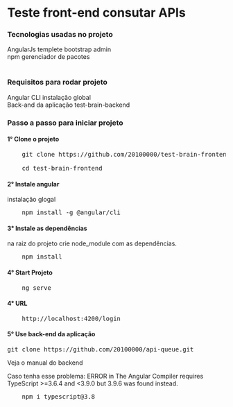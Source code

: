 <h1>Teste front-end consutar APIs</h1>

<h3>Tecnologias usadas no projeto</h3>
AngularJs templete bootstrap admin<br>
npm gerenciador de pacotes </br>
<br/>
<h3>Requisitos para rodar projeto</h3>
Angular CLI instalação global <br>
Back-and da aplicação test-brain-backend
<h3>Passo a passo para iniciar projeto 
<h4>1° Clone o projeto</h4> 
<pre>
    git clone https://github.com/20100000/test-brain-frontend.git<br/>
    cd test-brain-frontend
</pre>
<h4>2° Instale angular</h4> 
instalação glogal 
<pre>
    npm install -g @angular/cli
</pre>
<h4>3° Instale as dependências</h4>  
na raiz do projeto
crie node_module com as dependências.<br/>
<pre>
    npm install
</pre>

<h4>4° Start Projeto</h4>  
<pre>
    ng serve
</pre>

<h4>4° URL</h4>  
<pre>
    http://localhost:4200/login
</pre>

<h4>5° Use back-end da aplicação</h4>
<pre>
git clone https://github.com/20100000/api-queue.git
</pre>
Veja o manual do backend<br>

Caso tenha esse problema: ERROR in The Angular Compiler requires TypeScript >=3.6.4 and <3.9.0 but 3.9.6 was found instead.

<pre>
    npm i typescript@3.8
</pre>
